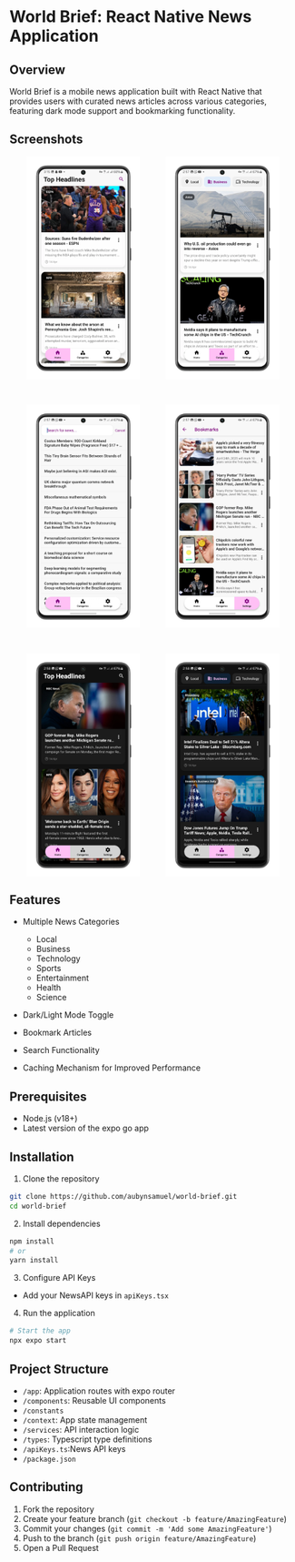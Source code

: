 # World Brief: React Native News Application

## Overview

World Brief is a mobile news application built with React Native that provides users with curated news articles across various categories, featuring dark mode support and bookmarking functionality.

## Screenshots

<div style="display: flex; flex-wrap: wrap; justify-content: center; gap: 45px;">
    <img src="screenShots/home-portrait.webp" width="200" alt="Home Screen">
    <img src="screenShots/categories-portrait.webp" width="200" alt="Categories Screen">
    <img src="screenShots/search_screen-portrait.webp" width="200" alt="Search Screen">
    <img src="screenShots/bookmarks-portrait.webp" width="200" alt="Bookmarks Screen">
    <img src="screenShots/home_dark-portrait.webp" width="200" alt="Home Screen DarkMode">
    <img src="screenShots/categories_dark_2-portrait.webp" width="200" alt="Categories Screen DarkMode">
</div>

## Features

- Multiple News Categories

  - Local
  - Business
  - Technology
  - Sports
  - Entertainment
  - Health
  - Science

- Dark/Light Mode Toggle
- Bookmark Articles
- Search Functionality
- Caching Mechanism for Improved Performance

## Prerequisites

- Node.js (v18+)
- Latest version of the expo go app

## Installation

1. Clone the repository

```bash
git clone https://github.com/aubynsamuel/world-brief.git
cd world-brief
```

2. Install dependencies

```bash
npm install
# or
yarn install
```

3. Configure API Keys

- Add your NewsAPI keys in `apiKeys.tsx`

4. Run the application

```bash
# Start the app
npx expo start
```

## Project Structure

- `/app`: Application routes with expo router
- `/components`: Reusable UI components
- `/constants`
- `/context`: App state management
- `/services`: API interaction logic
- `/types`: Typescript type definitions
- `/apiKeys.ts`:News API keys
- `/package.json`

## Contributing

1. Fork the repository
2. Create your feature branch (`git checkout -b feature/AmazingFeature`)
3. Commit your changes (`git commit -m 'Add some AmazingFeature'`)
4. Push to the branch (`git push origin feature/AmazingFeature`)
5. Open a Pull Request
